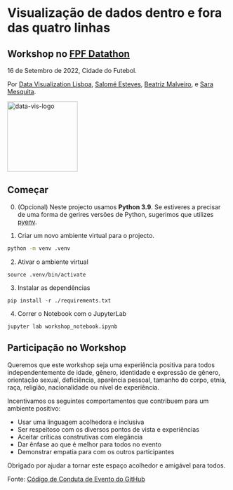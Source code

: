 # Visualização de dados dentro e fora das quatro linhas

## Workshop no [FPF Datathon](https://datathon.fpf.pt/)

16 de Setembro de 2022, Cidade do Futebol.

Por [Data Visualization Lisboa](https://twitter.com/DatavisLisboa), [Salomé Esteves](https://twitter.com/RSalomeEsteves), [Beatriz Malveiro](https://twitter.com/biased_bia), e [Sara Mesquita](https://twitter.com/MesquitaSra).

<img src="https://drive.google.com/uc?id=1xoRrlKGNXAYJ3zYjWOgvon6SmTQmvjo5" alt="data-vis-logo" width="160"/>

## Começar

0. (Opcional) Neste projecto usamos **Python 3.9**. Se estiveres a precisar de uma forma de gerires versões de Python, sugerimos que utilizes [pyenv](https://github.com/pyenv/pyenv).

1. Criar um novo ambiente virtual para o projecto.

```bash
python -m venv .venv
```

2. Ativar o ambiente virtual

```
source .venv/bin/activate
```

3. Instalar as dependências

```
pip install -r ./requirements.txt
```

4. Correr o Notebook com o JupyterLab

```
jupyter lab workshop_notebook.ipynb
```

## Participação no Workshop

Queremos que este workshop seja uma experiência positiva para todos independentemente de idade, gênero, identidade e expressão de gênero, orientação sexual, deficiência, aparência pessoal, tamanho do corpo, etnia, raça, religião, nacionalidade ou nível de experiência.

Incentivamos os seguintes comportamentos que contribuem para um ambiente positivo:

- Usar uma linguagem acolhedora e inclusiva
- Ser respeitoso com os diversos pontos de vista e experiências
- Aceitar críticas construtivas com elegância
- Dar ênfase ao que é melhor para todos no evento
- Demonstrar empatia para com os outros participantes

Obrigado por ajudar a tornar este espaço acolhedor e amigável para todos.

Fonte: [Código de Conduta de Evento do GitHub](https://docs.github.com/pt/site-policy/github-terms/github-event-code-of-conduct)
